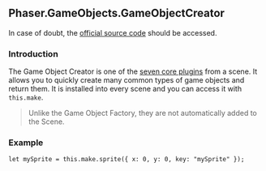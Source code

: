 ## Phaser.GameObjects.GameObjectCreator

In case of doubt, the [official source code](https://github.com/photonstorm/phaser) should be accessed.

### Introduction

The Game Object Creator is one of the [seven core plugins](https://github.com/digitsensitive/phaser3-typescript/blob/master/slides/cheatsheets/scene/systems.md#core-plugins) from a scene. It allows you to quickly create many common types of
game objects and return them.
It is installed into every scene and you can access it with `this.make`.

> Unlike the Game Object Factory, they are not automatically added to the Scene.

### Example

```
let mySprite = this.make.sprite({ x: 0, y: 0, key: "mySprite" });
```
